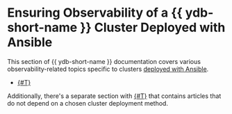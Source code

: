 # Ensuring Observability of a {{ ydb-short-name }} Cluster Deployed with Ansible

This section of {{ ydb-short-name }} documentation covers various observability-related topics specific to clusters [deployed with Ansible](../initial-deployment.md).

* [{#T}](logging.md)

Additionally, there's a separate section with [{#T}](../../../../reference/observability/index.md) that contains articles that do not depend on a chosen cluster deployment method.